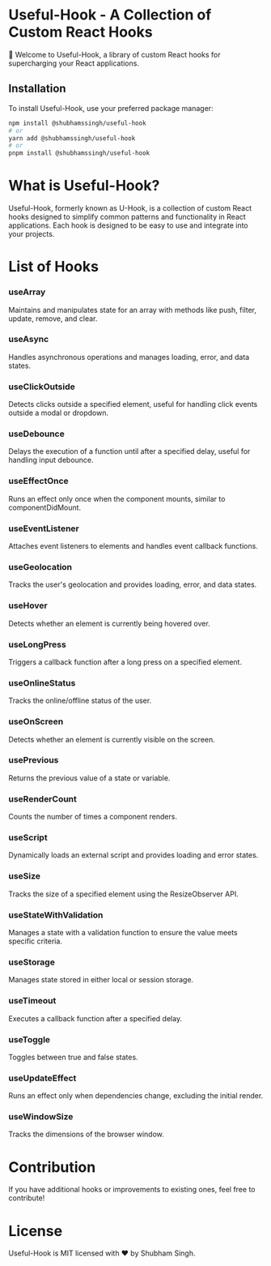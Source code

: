 # Useful-Hook - A Collection of Custom React Hooks

🚀 Welcome to Useful-Hook, a library of custom React hooks for supercharging your React applications.

## Installation

To install Useful-Hook, use your preferred package manager:

```bash
npm install @shubhamssingh/useful-hook
# or
yarn add @shubhamssingh/useful-hook
# or
pnpm install @shubhamssingh/useful-hook
```

# What is Useful-Hook?

Useful-Hook, formerly known as U-Hook, is a collection of custom React hooks designed to simplify common patterns and functionality in React applications. Each hook is designed to be easy to use and integrate into your projects.

# List of Hooks

### useArray

Maintains and manipulates state for an array with methods like push, filter, update, remove, and clear.

### useAsync

Handles asynchronous operations and manages loading, error, and data states.

### useClickOutside

Detects clicks outside a specified element, useful for handling click events outside a modal or dropdown.

### useDebounce

Delays the execution of a function until after a specified delay, useful for handling input debounce.

### useEffectOnce

Runs an effect only once when the component mounts, similar to componentDidMount.

### useEventListener

Attaches event listeners to elements and handles event callback functions.

### useGeolocation

Tracks the user's geolocation and provides loading, error, and data states.

### useHover

Detects whether an element is currently being hovered over.

### useLongPress

Triggers a callback function after a long press on a specified element.

### useOnlineStatus

Tracks the online/offline status of the user.

### useOnScreen

Detects whether an element is currently visible on the screen.

### usePrevious

Returns the previous value of a state or variable.

### useRenderCount

Counts the number of times a component renders.

### useScript

Dynamically loads an external script and provides loading and error states.

### useSize

Tracks the size of a specified element using the ResizeObserver API.

### useStateWithValidation

Manages a state with a validation function to ensure the value meets specific criteria.

### useStorage

Manages state stored in either local or session storage.

### useTimeout

Executes a callback function after a specified delay.

### useToggle

Toggles between true and false states.

### useUpdateEffect

Runs an effect only when dependencies change, excluding the initial render.

### useWindowSize

Tracks the dimensions of the browser window.

# Contribution

If you have additional hooks or improvements to existing ones, feel free to contribute!

# License

Useful-Hook is MIT licensed with ❤️ by Shubham Singh.
